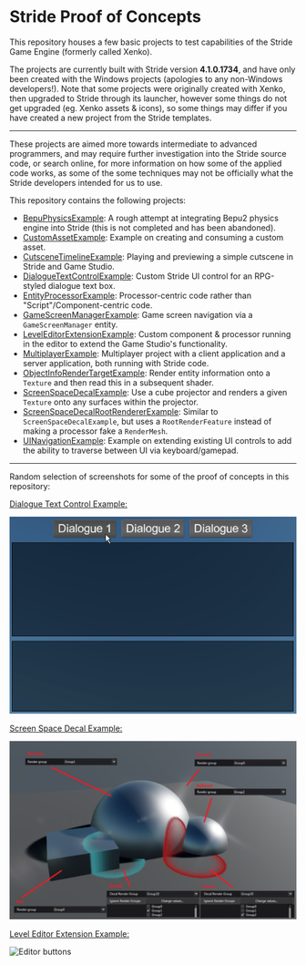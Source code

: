 # Stride Proof of Concepts

This repository houses a few basic projects to test capabilities of the Stride Game Engine (formerly called Xenko).

The projects are currently built with Stride version **4.1.0.1734**, and have only been created with the Windows projects (apologies to any non-Windows developers!).
Note that some projects were originally created with Xenko, then upgraded to Stride through its launcher, however some things do not get upgraded (eg. Xenko assets & icons), so some things may differ if you have created a new project from the Stride templates.

---

These projects are aimed more towards intermediate to advanced programmers, and may require further investigation into the Stride source code, or search online, for more information on how some of the applied code works, as some of the some techniques may not be officially what the Stride developers intended for us to use.

This repository contains the following projects:
* [BepuPhysicsExample](BepuPhysicsExample): A rough attempt at integrating Bepu2 physics engine into Stride (this is not completed and has been abandoned).
* [CustomAssetExample](CustomAssetExample): Example on creating and consuming a custom asset.
* [CutsceneTimelineExample](CutsceneTimelineExample): Playing and previewing a simple cutscene in Stride and Game Studio.
* [DialogueTextControlExample](DialogueTextControlExample): Custom Stride UI control for an RPG-styled dialogue text box.
* [EntityProcessorExample](EntityProcessorExample): Processor-centric code rather than "Script"/Component-centric code.
* [GameScreenManagerExample](GameScreenManagerExample): Game screen navigation via a `GameScreenManager` entity.
* [LevelEditorExtensionExample](LevelEditorExtensionExample): Custom component & processor running in the editor to extend the Game Studio's functionality.
* [MultiplayerExample](MultiplayerExample): Multiplayer project with a client application and a server application, both running with Stride code.
* [ObjectInfoRenderTargetExample](ObjectInfoRenderTargetExample): Render entity information onto a `Texture` and then read this in a subsequent shader.
* [ScreenSpaceDecalExample](ScreenSpaceDecalExample): Use a cube projector and renders a given `Texture` onto any surfaces within the projector.
* [ScreenSpaceDecalRootRendererExample](ScreenSpaceDecalRootRendererExample): Similar to `ScreenSpaceDecalExample`, but uses a `RootRenderFeature` instead of making a processor fake a `RenderMesh`.
* [UINavigationExample](UINavigationExample): Example on extending existing UI controls to add the ability to traverse between UI via keyboard/gamepad.

---

Random selection of screenshots for some of the proof of concepts in this repository:

[Dialogue Text Control Example:](DialogueTextControlExample)

![Example Dialogue](DialogueTextControlExample/images/dialogue1.gif)

[Screen Space Decal Example:](ScreenSpaceDecalExample)

![Render Stage](ScreenSpaceDecalExample/images/scene.png)

[Level Editor Extension Example:](LevelEditorExtensionExample)

![Editor buttons](LevelEditorExtensionExample/images/editor_buttons.gif)
